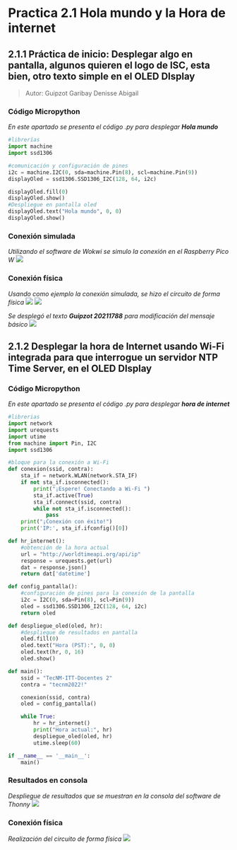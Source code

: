 # Practica 2.1 Hola mundo y la Hora de internet

## 2.1.1 Práctica de inicio: Desplegar algo en pantalla, algunos quieren el logo de ISC, esta bien, otro texto simple en el OLED DIsplay
>Autor: Guipzot Garibay Denisse Abigail
 
### Código Micropython
_En este apartado se presenta el código .py para desplegar **Hola mundo**_
```python
#librerías
import machine
import ssd1306

#comunicación y configuración de pines
i2c = machine.I2C(0, sda=machine.Pin(8), scl=machine.Pin(9))
displayOled = ssd1306.SSD1306_I2C(128, 64, i2c)

displayOled.fill(0)
displayOled.show()
#Despliegue en pantalla oled
displayOled.text("Hola mundo", 0, 0)
displayOled.show()
```

### Conexión simulada
_Utilizando el software de Wokwi se simulo la conexión en el Raspberry Pico W_
![](ConexionSimulada.png)

### Conexión física
_Usando como ejemplo la conexión simulada, se hizo el circuito de forma física_ 
![](ConexionFisica.png)
![](HolaM.png)

_Se desplegó el texto **Guipzot 20211788** para modificación del mensaje básico_
![](MensajeOled.png)

## 2.1.2 Desplegar la hora de Internet usando Wi-Fi integrada para que interrogue un servidor NTP Time Server, en el OLED DIsplay
### Código Micropython
_En este apartado se presenta el código .py para desplegar **hora de internet**_
```python
#librerias
import network
import urequests
import utime
from machine import Pin, I2C
import ssd1306

#bloque para la conexión a Wi-Fi
def conexion(ssid, contra):
    sta_if = network.WLAN(network.STA_IF)
    if not sta_if.isconnected():
        print("¡Espere! Conectando a Wi-Fi ")
        sta_if.active(True)
        sta_if.connect(ssid, contra)
        while not sta_if.isconnected():
            pass
    print("¡Conexión con éxito!")
    print('IP:', sta_if.ifconfig()[0])

def hr_internet():
    #obtención de la hora actual
    url = "http://worldtimeapi.org/api/ip"
    response = urequests.get(url)
    dat = response.json()
    return dat['datetime']

def config_pantalla():
    #configuración de pines para la conexión de la pantalla     
    i2c = I2C(0, sda=Pin(8), scl=Pin(9)) 
    oled = ssd1306.SSD1306_I2C(128, 64, i2c)
    return oled

def despliegue_oled(oled, hr):
    #despliegue de resultados en pantalla
    oled.fill(0)
    oled.text("Hora (PST):", 0, 0)
    oled.text(hr, 0, 16)
    oled.show()

def main():
    ssid = "TecNM-ITT-Docentes 2"
    contra = "tecnm2022!"

    conexion(ssid, contra)
    oled = config_pantalla()

    while True:
        hr = hr_internet()
        print("Hora actual:", hr)
        despliegue_oled(oled, hr)
        utime.sleep(60)

if __name__ == '__main__':
    main()
```
### Resultados en consola
_Despliegue de resultados que se muestran en la consola del software de Thonny_
![](DespliegueConsola.png)

### Conexión física
_Realización del circuito de forma física_ 
![](ConexionFisHora.png)
